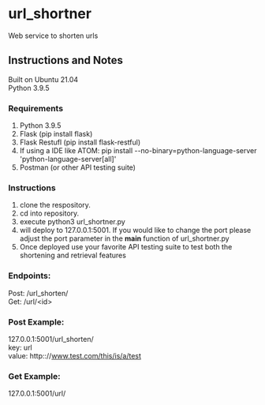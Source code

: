 # url_shortner
Web service to shorten urls

## Instructions and Notes
Built on Ubuntu 21.04<br>
Python 3.9.5

### Requirements
1. Python 3.9.5
2. Flask (pip install flask)
3. Flask Restufl (pip install flask-restful)
4. If using a IDE like ATOM: pip install --no-binary=python-language-server 'python-language-server[all]'
5. Postman (or other API testing suite)

### Instructions
1. clone the respository. 
2. cd into repository.
3. execute python3 url_shortner.py
4. will deploy to 127.0.0.1:5001. If you would like to change the port please adjust the port parameter in the __main__ function of url_shortner.py
5. Once deployed use your favorite API testing suite to test both the shortening and retrieval features

### Endpoints:<br>
Post: /url_shorten/<br>
Get: /url/\<id\><br>

### Post Example:<br>
127.0.0.1:5001/url_shorten/<br>
key: url<br>
value: http:://www.test.com/this/is/a/test

### Get Example:<br>
127.0.0.1:5001/url/<id>
